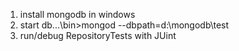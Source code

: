 1. install mongodb in windows
2. start db...\bin>mongod --dbpath=d:\mongodb\test
3. run/debug RepositoryTests with JUint

